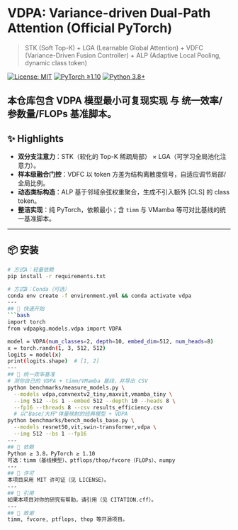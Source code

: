 # VDPA: Variance-driven Dual-Path Attention (Official PyTorch)

> STK (Soft Top-K) + LGA (Learnable Global Attention) + VDFC (Variance-Driven Fusion Controller) + ALP (Adaptive Local Pooling, dynamic class token)

[![License: MIT](https://img.shields.io/badge/License-MIT-green.svg)](LICENSE) 
[![PyTorch ≥1.10](https://img.shields.io/badge/PyTorch-%E2%89%A51.10-ee4c2c?logo=pytorch&logoColor=white)](https://pytorch.org/)
[![Python 3.8+](https://img.shields.io/badge/Python-3.8%2B-3776ab?logo=python&logoColor=white)](https://www.python.org/downloads/)

本仓库包含 **VDPA 模型最小可复现实现** 与 **统一效率/参数量/FLOPs 基准脚本**。
---
## ✨ Highlights
- **双分支注意力**：STK（软化的 Top-K 稀疏局部） × LGA（可学习全局池化注意力）。  
- **样本级融合门控**：VDFC 以 token 方差为结构离散度信号，自适应调节局部/全局比例。  
- **动态类标构造**：ALP 基于邻域余弦权重聚合，生成不引入额外 [CLS] 的 class token。  
- **整洁实现**：纯 PyTorch，依赖最小；含 `timm` 与 VMamba 等可对比基线的统一基准脚本。
---
## 📦 安装
```bash
# 方式A：轻量依赖
pip install -r requirements.txt

# 方式B：Conda（可选）
conda env create -f environment.yml && conda activate vdpa
---
## 🚀 快速开始
```bash
import torch
from vdpapkg.models.vdpa import VDPA

model = VDPA(num_classes=2, depth=10, embed_dim=512, num_heads=8)
x = torch.randn(1, 3, 512, 512)
logits = model(x)
print(logits.shape)  # [1, 2]
---
## 🧪 统一效率基准
# 测你自己的 VDPA + timm/VMamba 基线，并导出 CSV
python benchmarks/measure_models.py \
  --models vdpa,convnextv2_tiny,maxvit,vmamba_tiny \
  --img 512 --bs 1 --embed 512 --depth 10 --heads 8 \
  --fp16 --threads 8 --csv results_efficiency.csv
  # 以"Base/大杯"体量映射的经典模型 + VDPA
python benchmarks/bench_models_base.py \
  --models resnet50,vit,swin-transformer,vdpa \
  --img 512 --bs 1 --fp16
---
## 🔧 依赖
Python ≥ 3.8，PyTorch ≥ 1.10
可选：timm（基线模型）、ptflops/thop/fvcore（FLOPs）、numpy
---
## 📄 许可
本项目采用 MIT 许可证（见 LICENSE）。
---
## 🔗 引用
如果本项目对你的研究有帮助，请引用（见 CITATION.cff）。
---
## 🙏 致谢
timm, fvcore, ptflops, thop 等开源项目。
